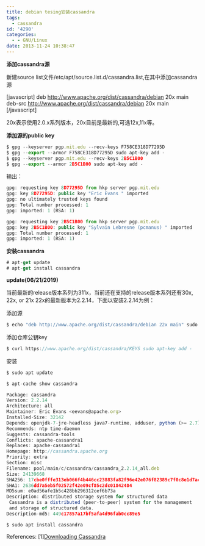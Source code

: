 ```yaml
---
title: debian tesing安装cassandra
tags:
  - cassandra
id: '4290'
categories:
  - - GNU/Linux
date: 2013-11-24 10:38:47
---
```



<!-- more -->
**添加cassandra源**

新建source list文件/etc/apt/source.list.d/cassandra.list,在其中添加cassandra源

\[javascript\]
deb http://www.apache.org/dist/cassandra/debian 20x main
deb-src http://www.apache.org/dist/cassandra/debian 20x main
\[/javascript\]

20x表示使用2.0.x系列版本，20x目前是最新的,可选12x,11x等。

**添加源的public key**

```js
$ gpg --keyserver pgp.mit.edu --recv-keys F758CE318D77295D
$ gpg --export --armor F758CE318D77295D sudo apt-key add -
$ gpg --keyserver pgp.mit.edu --recv-keys 2B5C1B00
$ gpg --export --armor 2B5C1B00 sudo apt-key add -
```

输出：
```js
gpg: requesting key 8D77295D from hkp server pgp.mit.edu
gpg: key 8D77295D: public key "Eric Evans " imported
gpg: no ultimately trusted keys found
gpg: Total number processed: 1
gpg: imported: 1 (RSA: 1)

gpg: requesting key 2B5C1B00 from hkp server pgp.mit.edu
gpg: key 2B5C1B00: public key "Sylvain Lebresne (pcmanus) " imported
gpg: Total number processed: 1
gpg: imported: 1 (RSA: 1)
```

**安装cassandra**
```js
# apt-get update
# apt-get install cassandra
```

**update(06/21/2019)**

当前最新的release版本系列为311x，当前还在支持的release版本系列还有30x, 22x, or 21x
22x的最新版本为2.2.14，下面以安装2.2.14为例：

添加源

```js
$ echo "deb http://www.apache.org/dist/cassandra/debian 22x main" sudo tee -a /etc/apt/sources.list.d/cassandra.sources.list
```

添加仓库公钥key

```js
$ curl https://www.apache.org/dist/cassandra/KEYS sudo apt-key add -
```

安装

```js
$ sudo apt update

$ apt-cache show cassandra

Package: cassandra
Version: 2.2.14
Architecture: all
Maintainer: Eric Evans <eevans@apache.org>
Installed-Size: 32142
Depends: openjdk-7-jre-headless java7-runtime, adduser, python (>= 2.7)
Recommends: ntp time-daemon
Suggests: cassandra-tools
Conflicts: apache-cassandra1
Replaces: apache-cassandra1
Homepage: http://cassandra.apache.org
Priority: extra
Section: misc
Filename: pool/main/c/cassandra/cassandra_2.2.14_all.deb
Size: 24139668
SHA256: 17cbe0fffe313eb066f4b446cc23883fa82f96e42e076f82389c7f0c8e1d7ac3
SHA1: 2636dd7a5eb5f02572f42e09cf85c2dc01842484
MD5sum: e0ad56afe1b5c428bb296312cef6b73a
Description: distributed storage system for structured data
 Cassandra is a distributed (peer-to-peer) system for the management
 and storage of structured data.
Description-md5: 449c17857a17bf5afa4d96fab0cc89e5

$ sudo apt install cassandra
```

References:
\[1\][Downloading Cassandra](http://cassandra.apache.org/download/)